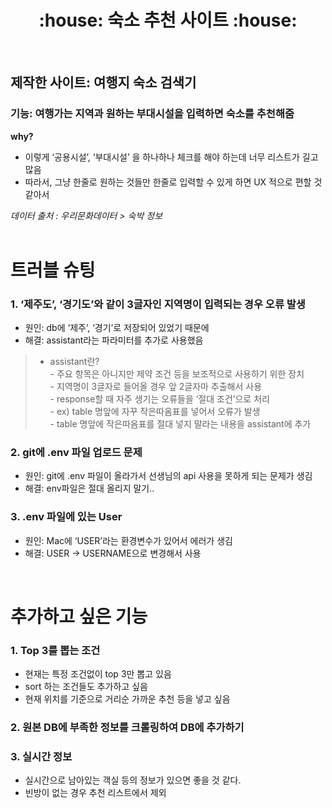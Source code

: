 <h1 align="center">:house: 숙소 추천 사이트 :house:</h1>
<br>

## 제작한 사이트: 여행지 숙소 검색기

### 기능: 여행가는 지역과 원하는 부대시설을 입력하면 숙소를 추천해줌

**why?**
- 이렇게 ‘공용시설’, ‘부대시설’ 을 하나하나 체크를 해야 하는데 너무 리스트가 길고 많음
- 따라서, 그냥 한줄로 원하는 것들만 한줄로 입력할 수 있게 하면 UX 적으로 편할 것 같아서

_데이터 출처 : 우리문화데이터 > 숙박 정보_
<br>
<br>

# 트러블 슈팅

### 1. ‘제주도’, ‘경기도’와 같이 3글자인 지역명이 입력되는 경우 오류 발생
- 원인: db에 ‘제주’, ‘경기’로 저장되어 있었기 때문에
- 해결: assistant라는 파라미터를 추가로 사용했음
>  * assistant란?   
    - 주요 항목은 아니지만 제약 조건 등을 보조적으로 사용하기 위한 장치   
    - 지역명이 3글자로 들어올 경우 앞 2글자마 추출해서 사용   
    - response할 때 자주 생기는 오류들을 ‘절대 조건’으로 처리   
    - ex) table 명앞에 자꾸 작은따옴표를 넣어서 오류가 발생   
    - table 명앞에 작은따옴표를 절대 넣지 말라는 내용을 assistant에 추가
### 2. git에 .env 파일 업로드 문제
- 원인: git에 .env 파일이 올라가서 선생님의 api 사용을 못하게 되는 문제가 생김
- 해결: env파일은 절대 올리지 말기..
### 3. .env 파일에 있는 User 
- 원인: Mac에 ‘USER’라는 환경변수가 있어서 에러가 생김
- 해결: USER → USERNAME으로 변경해서 사용
<br>

# 추가하고 싶은 기능
### 1. Top 3를 뽑는 조건
- 현재는 특정 조건없이 top 3만 뽑고 있음
- sort 하는 조건들도 추가하고 싶음
- 현재 위치를 기준으로 거리순 가까운 추천 등을 넣고 싶음
### 2. 원본 DB에 부족한 정보를 크롤링하여 DB에 추가하기
### 3. 실시간 정보
- 실시간으로 남아있는 객실 등의 정보가 있으면 좋을 것 같다.
- 빈방이 없는 경우 추천 리스트에서 제외